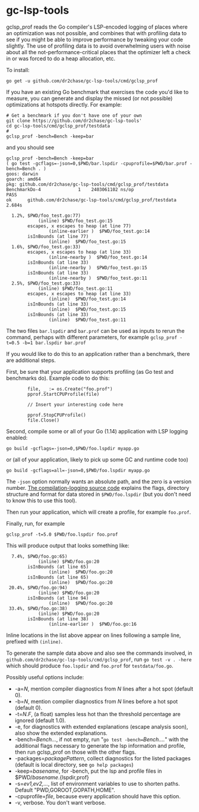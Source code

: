 # gc-lsp-tools

gclsp_prof reads the Go compiler's LSP-encoded logging of places where an optimization was not possible,
and combines that with profiling data to see if you might be able to improve performance by tweaking your code slightly.
The use of profiling data is to avoid overwhelming users with noise about all the not-performance-critical places
that the optimizer left a check in or was forced to do a heap allocation, etc.

To install:
```
go get -u github.com/dr2chase/gc-lsp-tools/cmd/gclsp_prof
```

If you have an existing Go benchmark that exercises the code you'd like to measure,
you can generate and display the missed (or not possible) optimizations at hotspots directly.
For example:
```
# Get a benchmark if you don't have one of your own
git clone https://github.com/dr2chase/gc-lsp-tools'
cd gc-lsp-tools/cmd/gclsp_prof/testdata
# 
gclsp_prof -bench=Bench -keep=bar 
```
and you should see
```
gclsp_prof -bench=Bench -keep=bar 
( go test -gcflags=-json=0,$PWD/bar.lspdir -cpuprofile=$PWD/bar.prof -bench=Bench . )
goos: darwin
goarch: amd64
pkg: github.com/dr2chase/gc-lsp-tools/cmd/gclsp_prof/testdata
BenchmarkDo-4   	       1	2403061102 ns/op
PASS
ok  	github.com/dr2chase/gc-lsp-tools/cmd/gclsp_prof/testdata	2.684s

  1.2%, $PWD/foo_test.go:77)
            (inline) $PWD/foo_test.go:15
        escapes, x escapes to heap (at line 77)
                (inline-earlier )  $PWD/foo_test.go:14
        isInBounds (at line 77)
                (inline)  $PWD/foo_test.go:15
  1.6%, $PWD/foo_test.go:33)
        escapes, x escapes to heap (at line 33)
                (inline-nearby )  $PWD/foo_test.go:14
        isInBounds (at line 33)
                (inline-nearby )  $PWD/foo_test.go:15
        isInBounds (at line 33)
                (inline-nearby )  $PWD/foo_test.go:11
  2.5%, $PWD/foo_test.go:33)
            (inline) $PWD/foo_test.go:11
        escapes, x escapes to heap (at line 33)
                (inline)  $PWD/foo_test.go:14
        isInBounds (at line 33)
                (inline)  $PWD/foo_test.go:15
        isInBounds (at line 33)
                (inline)  $PWD/foo_test.go:11
```
The two files `bar.lspdir` and `bar.prof` can be used as inputs to rerun the command, perhaps with different
parameters, for example `gclsp_prof -t=0.5 -b=1 bar.lspdir bar.prof`

If you would like to do this to an application rather than a benchmark,
there are additional steps.

First, be sure that your application supports profiling (as Go test and benchmarks do).
Example code to do this:
```
        file, _ := os.Create("foo.prof")
        pprof.StartCPUProfile(file)

        // Insert your interesting code here

        pprof.StopCPUProfile()
        file.Close()
```

Second, compile some or all of your Go (1.14) application with LSP logging enabled:
```
go build -gcflags=-json=0,$PWD/foo.lspdir myapp.go
```
or (all of your application, likely to pick up some GC and runtime code too)
```
go build -gcflags=all=-json=0,$PWD/foo.lspdir myapp.go
```
The `-json` option normally wants an absolute path, and the zero is a version number.
[The compilation-logging source code](https://go.googlesource.com/go/+/refs/heads/master/src/cmd/compile/internal/logopt/log_opts.go#24)
explains the flags, directory structure and format for data stored in `$PWD/foo.lspdir` (but you don't need to know this to use this tool).

Then run your application, which will create a profile, for example `foo.prof`.

Finally, run, for example
```
gclsp_prof -t=5.0 $PWD/foo.lspdir foo.prof
```

This will produce output that looks something like:
```
  7.4%, $PWD/foo.go:65)
            (inline) $PWD/foo.go:20
        isInBounds (at line 65)
                (inline)  $PWD/foo.go:20
        isInBounds (at line 65)
                (inline)  $PWD/foo.go:20
 20.4%, $PWD/foo.go:94)
            (inline) $PWD/foo.go:20
        isInBounds (at line 94)
                (inline)  $PWD/foo.go:20
 33.4%, $PWD/foo.go:38)
            (inline) $PWD/foo.go:20
        isInBounds (at line 38)
                (inline-earlier )  $PWD/foo.go:16
```
Inline locations in the list above appear on lines following a sample line,
prefixed with `(inline)`.

To generate the sample data above and also see the commands involved, in
`github.com/dr2chase/gc-lsp-tools/cmd/gclsp_prof`,
run
`go test -v . -here`
which should produce `foo.lspdir` and `foo.prof` for `testdata/foo.go`.

Possibly useful options include:

- -a=*N*, mention compiler diagnostics from *N* lines after a hot spot (default 0).
- -b=*N*, mention compiler diagnostics from *N* lines before a hot spot (default 0).
- -t=*N.F*, (a float) samples less hot than the threshold percentage are ignored (default 1.0).
- -e, for diagnostics with extended explanations (escape analysis soon), also show the extended explanations.
- -bench=*Bench...*, if not empty, run "`go test -bench=`*Bench....*" with the additional flags necessary to generate
  the lsp information and profile, then run gclsp_prof on those with the other flags.
- -packages=*packagePattern*, collect diagnostics for the listed packages (default is local directory, see `go help packages`)
- -keep=*basename*, for -bench, put the lsp and profile files in $PWD/*basename*.{lspdir,prof}
- -s=*ev1,ev2,...*,  list of environment variables to use to shorten paths.  Default "PWD,GOROOT,GOPATH,HOME".
- -cpuprofile=*file*, because every application should have this option.
- -v, verbose.  You don't want verbose.
